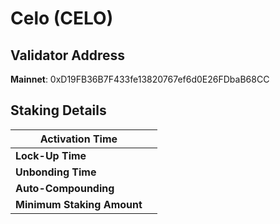 # Celo (CELO)

## **Validator Address**

**Mainnet**: 0xD19FB36B7F433fe13820767ef6d0E26FDbaB68CC

## Staking Details

| **Activation Time**        |   |
| -------------------------- | - |
| **Lock-Up Time**           |   |
| **Unbonding Time**         |   |
| **Auto-Compounding**       |   |
| **Minimum Staking Amount** |   |

